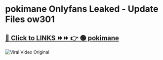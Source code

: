 
 # pokimane Onlyfans Leaked - Update Files ow301

## <h2><a href="https://clipsfans.com/pokimane&ref=git">🔗 Click to LINKS ⏩⏩ 👉 🟢 pokimane </a></h2>

<a href="https://clipsfans.com/pokimane&ref=git" rel="nofollow" data-target="animated-image.originalLink"><img src="https://i.ibb.co.com/xMMVF88/686577567.gif" alt="Viral Video Original" style="max-width: 100%; display: inline-block;" data-target="animated-image.originalImage"></a>


